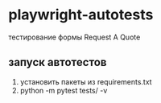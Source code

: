 # playwright-autotests
тестирование формы Request A Quote
## запуск автотестов
1. установить пакеты из requirements.txt
2.  python -m pytest tests/ -v
